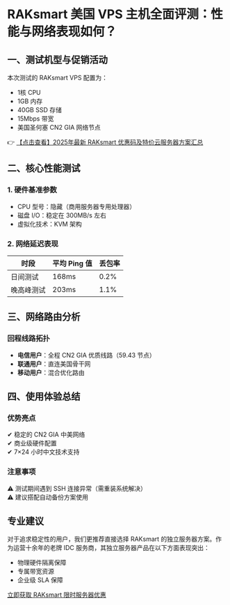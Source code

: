 # RAKsmart 美国 VPS 主机全面评测：性能与网络表现如何？

## 一、测试机型与促销活动
本次测试的 RAKsmart VPS 配置为：
- 1核 CPU
- 1GB 内存
- 40GB SSD 存储
- 15Mbps 带宽
- 美国圣何塞 CN2 GIA 网络节点

👉 [【点击查看】2025年最新 RAKsmart 优惠码及特价云服务器方案汇总](https://bit.ly/raksmart)

## 二、核心性能测试
### 1. 硬件基准参数
- CPU 型号：隐藏（商用服务器专用处理器）
- 磁盘 I/O：稳定在 300MB/s 左右
- 虚拟化技术：KVM 架构

### 2. 网络延迟表现
| 时段       | 平均 Ping 值 | 丢包率 |
|------------|-------------|--------|
| 日间测试   | 168ms       | 0.2%   |
| 晚高峰测试 | 203ms       | 1.1%   |

## 三、网络路由分析
### 回程线路拓扑
- **电信用户**：全程 CN2 GIA 优质线路（59.43 节点）
- **联通用户**：直连美国骨干网
- **移动用户**：混合优化路由

## 四、使用体验总结
### 优势亮点
✔ 稳定的 CN2 GIA 中美网络  
✔ 商业级硬件配置  
✔ 7×24 小时中文技术支持  

### 注意事项
⚠ 测试期间遇到 SSH 连接异常（需重装系统解决）  
⚠ 建议搭配自动备份方案使用  

## 专业建议
对于追求稳定性的用户，我们更推荐直接选择 RAKsmart 的独立服务器方案。作为运营十余年的老牌 IDC 服务商，其独立服务器产品在以下方面表现突出：
- 物理硬件隔离保障
- 专属带宽资源
- 企业级 SLA 保障

[立即获取 RAKsmart 限时服务器优惠](https://bit.ly/raksmart)